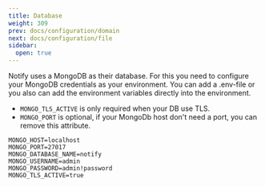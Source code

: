 ```yaml
---
title: Database
weight: 309
prev: docs/configuration/domain
next: docs/configuration/file
sidebar:
  open: true
---
```


Notify uses a MongoDB as their database. For this you need to configure your MongoDB credentials as your environment.
You can add a .env-file or you also can add the environment variables directly into the environment.

- `MONGO_TLS_ACTIVE` is only required when your DB use TLS.
- `MONGO_PORT` is optional, if your MongoDb host don't need a port, you can remove this attribute.

```env  {filename=".env"}
MONGO_HOST=localhost
MONGO_PORT=27017
MONGO_DATABASE_NAME=notify
MONGO_USERNAME=admin
MONGO_PASSWORD=admin!password
MONGO_TLS_ACTIVE=true
```


